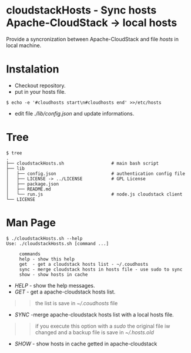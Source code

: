 # cloudstackHosts - Sync hosts Apache-CloudStack -> local hosts
Provide a syncronization between Apache-CloudStack and file *hosts* in local machine.

# Instalation
* Checkout repository.
* put in your hosts file.
```
$ echo -e '#cloudhosts start\n#cloudhosts end' >>/etc/hosts
```
* edit file *./lib/config.json* and update informations.

# Tree
```
$ tree
.
├── cloudstackHosts.sh                  # main bash script
├── lib
│   ├── config.json                     # authentication config file
│   ├── LICENSE -> ../LICENSE           # GPL License
│   ├── package.json                    
│   ├── README.md
│   └── run.js                          # node.js cloudstack client
└── LICENSE
```
# Man Page
```
$ ./cloudstackHosts.sh --help
Use: ./cloudstackHosts.sh [command ...]

     commands
     help - show this help
     get  - get a cloudstack hosts list - ~/.coudhosts
     sync - merge cloudstack hosts in hosts file - use sudo to sync
     show - show hosts in cache

```
* *HELP* - show the help messages.
* *GET*  - get a apache-cloudstack hosts list.
>>the list is save in *~/.coudhosts* file
* *SYNC* -merge apache-cloudstack hosts list with a local hosts file.
>>if you execute this option with a *sudo* the original file iw changed and a backup file is save in *~/.hosts.old*
* *SHOW* - show hosts in cache getted in apache-cloudstack
